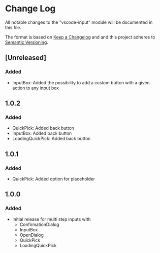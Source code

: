 # Change Log

All notable changes to the "vscode-input" module will be documented in this file.

The format is based on [Keep a Changelog](http://keepachangelog.com/) and and this project adheres to [Semantic Versioning](https://semver.org/spec/v2.0.0.html).

## [Unreleased]

### Added

- InputBox: Added the possibility to add a custom button with a given action to any input box

## 1.0.2

### Added

- QuickPick: Added back button
- InputBox: Added back button
- LoadingQuickPick: Added back button

## 1.0.1

### Added

- QuickPick: Added option for placeholder

## 1.0.0

### Added

- Initial release for multi step inputs with
  - ConfirmationDialog
  - InputBox
  - OpenDialog
  - QuickPick
  - LoadingQuickPick
